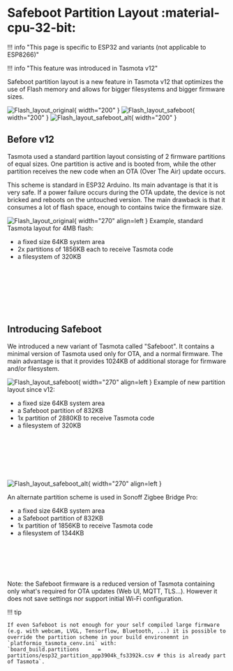 # Safeboot Partition Layout :material-cpu-32-bit:

!!! info "This page is specific to ESP32 and variants (not applicable to ESP8266)"

!!! info "This feature was introduced in Tasmota v12"

Safeboot partition layout is a new feature in Tasmota v12 that optimizes the use of Flash memory and allows for bigger filesystems and bigger firmware sizes.

![Flash_layout_original](https://user-images.githubusercontent.com/49731213/174431015-a38d5365-54bc-473c-b632-1e84c9ea708c.svg){ width="200" } ![Flash_layout_safeboot](https://user-images.githubusercontent.com/49731213/174431178-d26062a7-9c33-4d4b-a415-eea974cefb8e.svg){ width="200" } ![Flash_layout_safeboot_alt](https://user-images.githubusercontent.com/49731213/174431192-351b4226-7b84-420a-9f9f-0e27855a53e4.svg){ width="200" }

## Before v12

Tasmota used a standard partition layout consisting of 2 firmware partitions of equal sizes. One partition is active and is booted from, while the other partition receives the new code when an OTA (Over The Air) update occurs.

This scheme is standard in ESP32 Arduino. Its main advantage is that it is very safe. If a power failure occurs during the OTA update, the device is not bricked and reboots on the untouched version. The main drawback is that it consumes a lot of flash space, enough to contains twice the firmware size.

![Flash_layout_original](https://user-images.githubusercontent.com/49731213/174431015-a38d5365-54bc-473c-b632-1e84c9ea708c.svg){ width="270" align=left }
Example, standard Tasmota layout for 4MB flash:

- a fixed size 64KB system area
- 2x partitions of 1856KB each to receive Tasmota code
- a filesystem of 320KB
  
<br><br><br><br><br><br>
## Introducing Safeboot
  
We introduced a new variant of Tasmota called "Safeboot". It contains a minimal version of Tasmota used only for OTA, and a normal firmware. The main advantage is that it provides 1024KB of additional storage for firmware and/or filesystem.  
  
![Flash_layout_safeboot](https://user-images.githubusercontent.com/49731213/174431178-d26062a7-9c33-4d4b-a415-eea974cefb8e.svg){ width="270" align=left }
Example of new partition layout since v12:

- a fixed size 64KB system area
- a Safeboot partition of 832KB
- 1x partition of 2880KB to receive Tasmota code
- a filesystem of 320KB

<br><br><br><br><br><br>
![Flash_layout_safeboot_alt](https://user-images.githubusercontent.com/49731213/174431192-351b4226-7b84-420a-9f9f-0e27855a53e4.svg){ width="270" align=left }
  
An alternate partition scheme is used in Sonoff Zigbee Bridge Pro:

- a fixed size 64KB system area
- a Safeboot partition of 832KB
- 1x partition of 1856KB to receive Tasmota code
- a filesystem of 1344KB
<br><br><br><br><br><br>

Note: the Safeboot firmware is a reduced version of Tasmota containing only what's required for OTA updates (Web UI, MQTT, TLS...). However it does not save settings nor support initial Wi-Fi configuration.  
  
!!! tip

    If even Safeboot is not enough for your self compiled large firmware (e.g. with webcam, LVGL, Tensorflow, Bluetooth, ...) it is possible to override the partition scheme in your build environemnt in `platformio_tasmota_cenv.ini` with:  
    `board_build.partitions      = partitions/esp32_partition_app3904k_fs3392k.csv # this is already part of Tasmota`.

